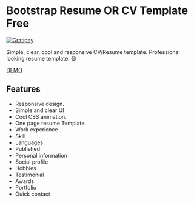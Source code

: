 # Bootstrap Resume OR CV Template Free
[![Gratipay](http://img.shields.io/gratipay/jQuery2DotNet.svg)](https://gratipay.com/jQuery2DotNet/)

Simple, clear, cool and responsive CV/Resume template. Professional looking resume template. :smile:

[DEMO](http://jquery2dotnet.github.io/bootstrap-cv/)

Features
----------
- Responsive design.
- Simple and clear UI
- Cool CSS animation.
- One page resume Template.
- Work experience
- Skill
- Languages
- Published
- Personal information
- Social profile
- Hobbies
- Testimonial
- Awards
- Portfolio
- Quick contact



